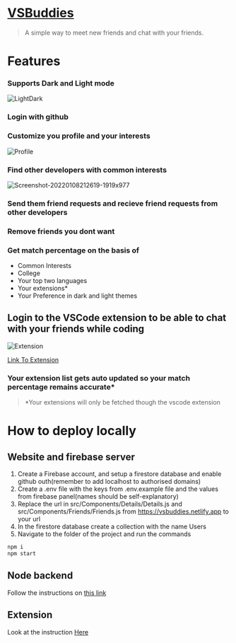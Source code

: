 # [VSBuddies](https://vsbuddies.netlify.app)
> A simple way to meet new friends and chat with your friends.
# Features
### Supports Dark and Light mode
![LightDark](https://user-images.githubusercontent.com/44966242/148548114-719434bb-13ae-44d2-979c-ee1d9409db96.png)
### Login with github
### Customize you profile and your interests
![Profile](https://user-images.githubusercontent.com/44966242/148548144-c9aafc7f-1bc7-4927-af8f-8b043941496b.png)
### Find other developers with common interests
![Screenshot-20220108212619-1919x977](https://user-images.githubusercontent.com/44966242/148650937-62310bfd-d19c-4c13-8a9a-0070ced5a21b.png)

### Send them friend requests and recieve friend requests from other developers
### Remove friends you dont want
### Get match percentage on the basis of 
+ Common Interests
+ College
+ Your top two languages
+ Your extensions*
+ Your Preference in dark and light themes
## Login to the VSCode extension to be able to chat with your friends while coding
![Extension](https://user-images.githubusercontent.com/44966242/148548190-284fa183-4589-4952-b433-dba112a40f3f.png)

[Link To Extension](https://marketplace.visualstudio.com/items?itemName=Lohitaksha.vsbuddies)
### Your extension list gets auto updated so your match percentage remains accurate*

> *Your extensions will only be fetched though the vscode extension

# How to deploy locally
## Website and firebase server
1. Create a Firebase account, and setup a firestore database and enable github outh(remember to add localhost to authorised domains)
2. Create a .env file with the keys from .env.example file and the values from firebase panel(names should be self-explanatory)
3. Replace the url in src/Components/Details/Details.js and src/Components/Friends/Friends.js from https://vsbuddies.netlify.app to your url
4. In the firestore database create a collection with the name Users
5. Navigate to the folder of the project and run the commands
 ```bash
npm i
npm start
```
## Node backend
Follow the instructions on [this link](https://github.com/Lohit244/vsbuddiesextapi)
## Extension
Look at the instruction [Here](https://github.com/Lohit244/vsbuddiesExtension)
